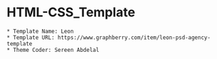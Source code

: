 # HTML-CSS_Template
    * Template Name: Leon
    * Template URL: https://www.graphberry.com/item/leon-psd-agency-template
    * Theme Coder: Sereen Abdelal
